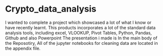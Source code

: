 # Crypto_data_analysis
I wanted to complete a project which showcased a lot of what I know or have recently learnt. This products incorporates a lot of the standard data analysis tools, including excel, VLOOKUP, Pivot Tables, Python, Pandas, Github and also Powerpoint The presentation i made is In the main body of the Reposotiry, All of the jupyter notebooks for cleaning data are located in the appendix file.
